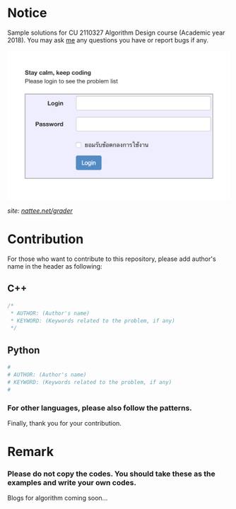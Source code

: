# Notice

Sample solutions for CU 2110327 Algorithm Design course (Academic year 2018).
You may ask [me](https://www.facebook.com/natchapolsrisang) any questions you have or report bugs if any.

![login](Screenshot/login.png)

_site: [nattee.net/grader](https://nattee.net/grader)_

# Contribution

For those who want to contribute to this repository, please add author's name in the header as following:

## C++

```cpp
/*
 * AUTHOR: (Author's name)
 * KEYWORD: (Keywords related to the problem, if any)
 */
```

## Python

```py
#
# AUTHOR: (Author's name)
# KEYWORD: (Keywords related to the problem, if any)
#
```

### For other languages, please also follow the patterns.

Finally, thank you for your contribution.

# Remark

### Please do not copy the codes. You should take these as the examples and write your own codes.

Blogs for algorithm coming soon...
